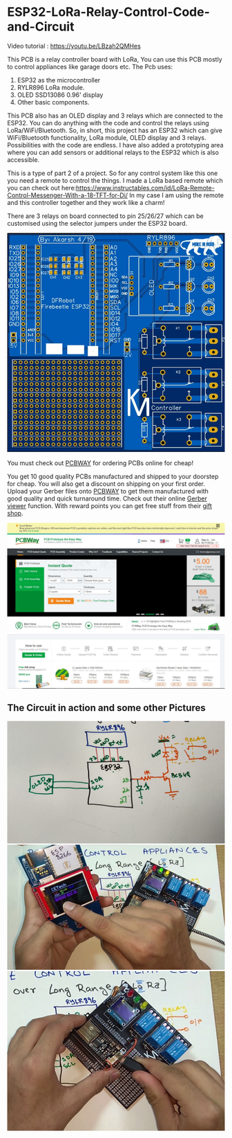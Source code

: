 # ESP32-LoRa-Relay-Control-Code-and-Circuit

Video tutorial : https://youtu.be/LBzah2QMHes

This PCB is a relay controller board with LoRa, You can use this PCB mostly to control appliances like garage doors etc.
The Pcb uses:
1) ESP32 as the microcontroller
2) RYLR896 LoRa module.
3) OLED SSD13086 0.96' display
4) Other basic components.

This PCB also has an OLED display and 3 relays which are connected to the ESP32. You can do anything with the code and control the relays using LoRa/WiFi/Bluetooth. So, in short, this project has an ESP32 which can give WiFi/Bluetooth functionality, LoRa module, OLED display and 3 relays. Possibilities with the code are endless. I have also added a prototyping area where you can add sensors or additional relays to the ESP32 which is also accessible.

This is a type of part 2 of a project. So for any control system like this one you need a remote to control the things.
I made a LoRa based remote which you can check out here:https://www.instructables.com/id/LoRa-Remote-Control-Messenger-With-a-18-TFT-for-Di/
In my case I am using the remote and this controller together and they work like a charm!

There are 3 relays on board connected to pin 25/26/27 which can be customised using the selector jumpers under the ESP32 board.

![alt text](https://github.com/akarsh98/LoRa-Relay-Controller-Board/blob/master/screenshots/fpcb.JPG?raw=true)

You must check out [PCBWAY](https://www.pcbway.com/) for ordering PCBs online for cheap!

You get 10 good quality PCBs manufactured and shipped to your doorstep for cheap. You will also get a discount on shipping on your first order. Upload your Gerber files onto [PCBWAY](https://www.pcbway.com/) to get them manufactured with good quality and quick turnaround time.
Check out their online [Gerber viewer](https://www.pcbway.com/project/OnlineGerberViewer.html) function. With reward points you can get free stuff from their [gift shop](https://www.pcbway.com/project/gifts.html).

![alt text](https://github.com/akarsh98/ESP32-LoRa-Relay-Control-Code-and-Circuit/blob/master/screenshots/PCBWAY.JPG?raw=true)


## The Circuit in action and some other Pictures

![alt text](https://github.com/akarsh98/ESP32-LoRa-Relay-Control-Code-and-Circuit/blob/master/screenshots/IMG_20190420_113747.jpg?raw=true)
![alt text](https://github.com/akarsh98/ESP32-LoRa-Relay-Control-Code-and-Circuit/blob/master/screenshots/5.JPG?raw=true)
![alt text](https://github.com/akarsh98/ESP32-LoRa-Relay-Control-Code-and-Circuit/blob/master/screenshots/4.JPG?raw=true)
